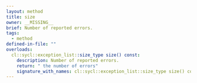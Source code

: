 ```yaml
---
layout: method
title: size
owner: __MISSING__
brief: Number of reported errors.
tags:
  - method
defined-in-file: ""
overloads:
  cl::sycl::exception_list::size_type size() const:
    description: Number of reported errors.
    return: " the number of errors"
    signature_with_names: cl::sycl::exception_list::size_type size() const
---
```

